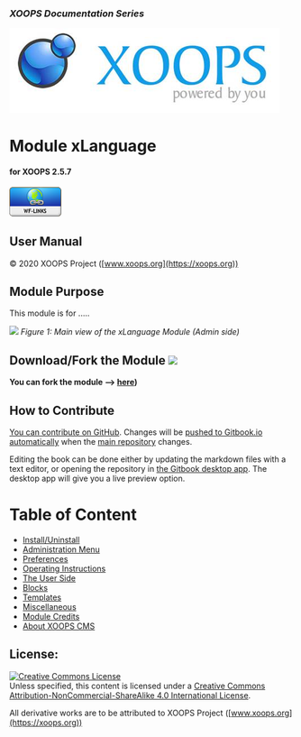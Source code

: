 ### _XOOPS Documentation Series_
![](en/assets/logoXoops.jpg)

# Module xLanguage
#### for XOOPS 2.5.7
      
![](en/assets/logoModule.png)
            
## User Manual

© 2020 XOOPS Project ([www.xoops.org](https://xoops.org))  

## Module Purpose 

This module is for .....

![](en/assets/image001.png)
*Figure 1: Main view of the xLanguage Module (Admin side)*

## Download/Fork the Module ![](https://xoops.org/images/forkit.png) 

**You can fork the module --> [here](https://github.com/XoopsModules25x/wflinks))** 

## How to Contribute

[You can contribute on GitHub](https://github.com/XoopsDocs/wflinks-tutorial). Changes will be [pushed to Gitbook.io automatically](https://www.gitbook.com/book/xoops/wflinks-tutorial/activity) when the [main repository](https://github.com/XoopsDocs/wflinks-tutorial) changes.

Editing the book can be done either by updating the markdown files with a text editor, or opening the repository in [the Gitbook desktop app](https://github.com/GitbookIO/editor/blob/master/README.md). The desktop app will give you a live preview option.

# Table of Content

* [Install/Uninstall](en/book/1install.md)
* [Administration Menu](en/book/2administration.md)
* [Preferences](en/book/3preferences.md)
* [Operating Instructions](en/book/4operations.md)
* [The User Side](en/book/5userside.md)
* [Blocks](en/book/6blocks.md)
* [Templates](en/book/7templates.md)
* [Miscellaneous](en/book/8other.md) 
* [Module Credits](en/book/9credits.md)
* [About XOOPS CMS](en/book/10aboutxoops.md)

## License:

<a rel="license" href="http://creativecommons.org/licenses/by-nc-sa/4.0/"><img alt="Creative Commons License" style="border-width:0" src="https://i.creativecommons.org/l/by-nc-sa/4.0/88x31.png" /></a><br />Unless specified, this content is licensed under a <a rel="license" href="http://creativecommons.org/licenses/by-nc-sa/4.0/">Creative Commons Attribution-NonCommercial-ShareAlike 4.0 International License</a>.

All derivative works are to be attributed to XOOPS Project ([www.xoops.org](https://xoops.org))
